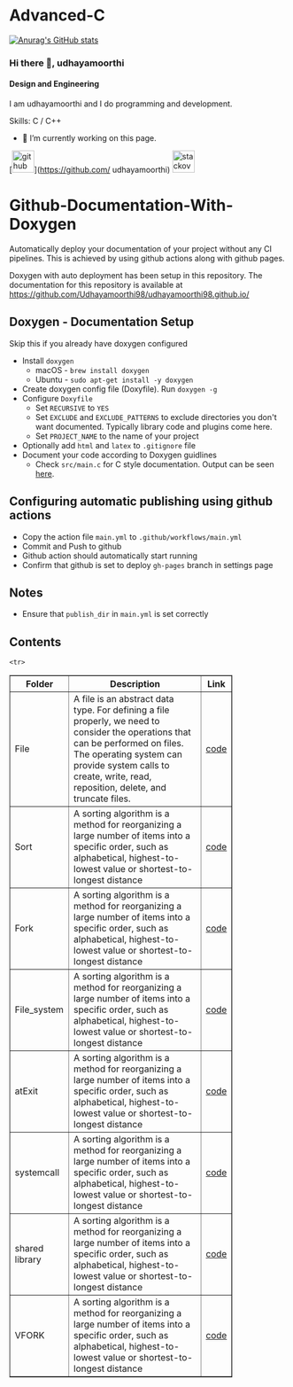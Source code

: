 # Advanced-C

[![Anurag's GitHub stats](https://github-readme-stats.vercel.app/api?username=udhayamoorthi369)](https://github.com/anuraghazra/github-readme-stats)


### Hi there 👋, udhayamoorthi
#### Design and Engineering
I am udhayamoorthi and I do programming and development.

Skills: C / C++ 

- 🔭 I’m currently working on this page. 


[<img src='https://cdn.jsdelivr.net/npm/simple-icons@3.0.1/icons/github.svg' alt='github' height='40'>](https://github.com/         udhayamoorthi)  [<img src='https://cdn.jsdelivr.net/npm/simple-icons@3.0.1/icons/stackoverflow.svg' alt='stackoverflow' height='40'>](https://stackoverflow.com/users/https://stackexchange.com/users/22656471/udhayamoorthi) 

# Github-Documentation-With-Doxygen

Automatically deploy your documentation of your project without any CI pipelines. This is achieved by using github actions along with github pages.

Doxygen with auto deployment has been setup in this repository. The documentation for this repository is available at https://github.com/Udhayamoorthi98/udhayamoorthi98.github.io/

## Doxygen - Documentation Setup
Skip this if you already have doxygen configured 
* Install `doxygen`
    * macOS - `brew install doxygen`
    * Ubuntu - `sudo apt-get install -y doxygen`
* Create doxygen config file (Doxyfile). Run `doxygen -g`
* Configure `Doxyfile`
    * Set `RECURSIVE` to `YES`
    * Set `EXCLUDE` and `EXCLUDE_PATTERNS` to exclude directories you don't want documented. Typically library code and plugins come here. 
    * Set `PROJECT_NAME` to the name of your project
* Optionally add `html` and `latex` to `.gitignore` file
* Document your code according to Doxygen guidlines
    * Check `src/main.c` for C style documentation. Output can be seen [here](https://udhayamoorthi98.github.io/).
   
## Configuring automatic publishing using github actions
* Copy the action file `main.yml` to `.github/workflows/main.yml`
* Commit and Push to github
* Github action should automatically start running
* Confirm that github is set to deploy `gh-pages` branch in settings page

## Notes
* Ensure that `publish_dir` in `main.yml` is set correctly

<h2> Contents </h2>

<table style = "width : 80%" border = "1px solid black"> 
<tr>
<th>Folder</th>
<th>Description</th>
<th>Link</th>
</tr>


<tr>
<td> File </td>
<td> A file is an abstract data type. For defining a file properly, we need to consider the operations that can be performed on files. The operating system can provide system calls to create, write, read, reposition, delete, and truncate files.
</td>
<td><a href="https://github.com/Udhayamoorthi369/Advanced-C/tree/main/FILES"> code </a></td>
</tr>

  
<tr>
<td> Sort </td>
<td> A sorting algorithm is a method for reorganizing a large number of items into a specific order, such as alphabetical, highest-to-lowest value or shortest-to-longest distance
</td>
<td><a href="https://github.com/Udhayamoorthi369/Advanced-C/tree/main/SORTING"> code </a></td>
</tr>

   
<tr>
<td> Fork </td>
<td> A sorting algorithm is a method for reorganizing a large number of items into a specific order, such as alphabetical, highest-to-lowest value or shortest-to-longest distance
</td>
<td><a href="https://github.com/Udhayamoorthi369/Advanced-C/tree/main/Fork"> code </a></td>
</tr>
   
<tr>
<td> File_system </td>
<td> A sorting algorithm is a method for reorganizing a large number of items into a specific order, such as alphabetical, highest-to-lowest value or shortest-to-longest distance
</td>
<td><a href="https://github.com/Udhayamoorthi369/Advanced-C/tree/main/File_system"> code </a></td>
</tr>

  
 <tr>
<td> atExit </td>
<td> A sorting algorithm is a method for reorganizing a large number of items into a specific order, such as alphabetical, highest-to-lowest value or shortest-to-longest distance
</td>
<td><a href="https://github.com/Udhayamoorthi369/Advanced-C/tree/main/atEXIT"> code </a></td>
</tr>
   
  <tr>
<td> systemcall </td>
<td> A sorting algorithm is a method for reorganizing a large number of items into a specific order, such as alphabetical, highest-to-lowest value or shortest-to-longest distance
</td>
<td><a href="https://github.com/Udhayamoorthi369/Advanced-C/tree/main/systemcalls"> code </a></td>
</tr>

   <tr>
<td> shared library </td>
<td> A sorting algorithm is a method for reorganizing a large number of items into a specific order, such as alphabetical, highest-to-lowest value or shortest-to-longest distance
</td>
<td><a href="https://github.com/Udhayamoorthi369/Advanced-C/tree/main/Shared_Library"> code </a></td>
</tr>
   
    <tr>
<td> VFORK </td>
<td> A sorting algorithm is a method for reorganizing a large number of items into a specific order, such as alphabetical, highest-to-lowest value or shortest-to-longest distance
</td>
<td><a href="https://github.com/Udhayamoorthi369/Advanced-C/tree/main/VFork"> code </a></td>
</tr>
